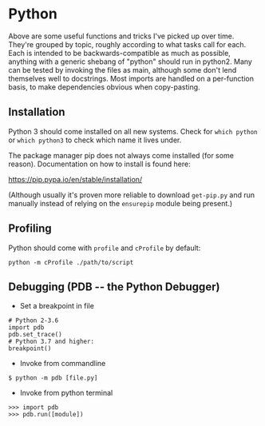 # Python

Above are some useful functions and tricks I've picked up over time. They're grouped by topic, roughly according to what tasks call for each. Each is intended to be backwards-compatible as much as possible, anything with a generic shebang of "python" should run in python2. Many can be tested by invoking the files as main, although some don't lend themselves well to docstrings. Most imports are handled on a per-function basis, to make dependencies obvious when copy-pasting.

## Installation

Python 3 should come installed on all new systems. Check for `which python` or `which python3` to check which name it lives under.

The package manager pip does not always come installed (for some reason). Documentation on how to install is found here:

https://pip.pypa.io/en/stable/installation/

(Although usually it's proven more reliable to download `get-pip.py` and run manually instead of relying on the `ensurepip` module being present.)

## Profiling

Python should come with `profile` and `cProfile` by default:

```
python -m cProfile ./path/to/script
```

## Debugging (PDB -- the Python Debugger)

* Set a breakpoint in file

```
# Python 2-3.6
import pdb
pdb.set_trace()
# Python 3.7 and higher:
breakpoint()
```

* Invoke from commandline

```
$ python -m pdb [file.py]
```

* Invoke from python terminal

```
>>> import pdb
>>> pdb.run([module])
```

